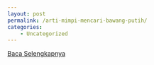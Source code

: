 ```yaml
---
layout: post
permalink: /arti-mimpi-mencari-bawang-putih/
categories:
    - Uncategorized
---
```


[Baca Selengkapnya](/05)